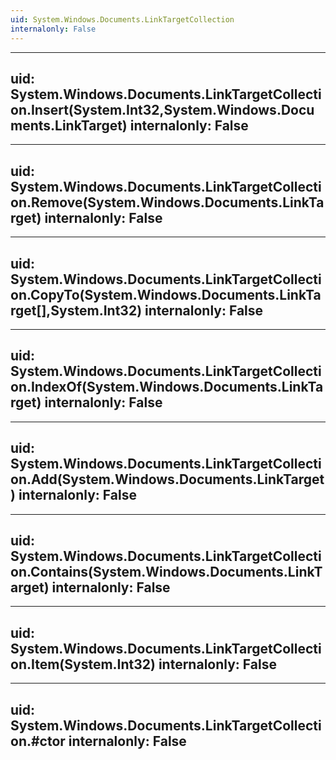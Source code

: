 ```yaml
---
uid: System.Windows.Documents.LinkTargetCollection
internalonly: False
---
```


---
uid: System.Windows.Documents.LinkTargetCollection.Insert(System.Int32,System.Windows.Documents.LinkTarget)
internalonly: False
---

---
uid: System.Windows.Documents.LinkTargetCollection.Remove(System.Windows.Documents.LinkTarget)
internalonly: False
---

---
uid: System.Windows.Documents.LinkTargetCollection.CopyTo(System.Windows.Documents.LinkTarget[],System.Int32)
internalonly: False
---

---
uid: System.Windows.Documents.LinkTargetCollection.IndexOf(System.Windows.Documents.LinkTarget)
internalonly: False
---

---
uid: System.Windows.Documents.LinkTargetCollection.Add(System.Windows.Documents.LinkTarget)
internalonly: False
---

---
uid: System.Windows.Documents.LinkTargetCollection.Contains(System.Windows.Documents.LinkTarget)
internalonly: False
---

---
uid: System.Windows.Documents.LinkTargetCollection.Item(System.Int32)
internalonly: False
---

---
uid: System.Windows.Documents.LinkTargetCollection.#ctor
internalonly: False
---
